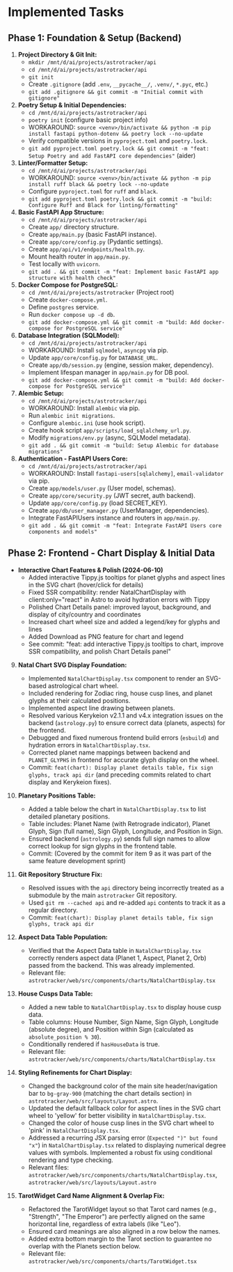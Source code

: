 # Implemented Tasks

## Phase 1: Foundation & Setup (Backend)

1.  **Project Directory & Git Init:**
    *   `mkdir /mnt/d/ai/projects/astrotracker/api`
    *   `cd /mnt/d/ai/projects/astrotracker/api`
    *   `git init`
    *   Create `.gitignore` (add `.env`, `__pycache__/`, `.venv/`, `*.pyc`, etc.)
    *   `git add .gitignore && git commit -m "Initial commit with gitignore"`
2.  **Poetry Setup & Initial Dependencies:**
    *   `cd /mnt/d/ai/projects/astrotracker/api`
    *   `poetry init` (configure basic project info)
    *   WORKAROUND: `source <venv>/bin/activate && python -m pip install fastapi python-dotenv && poetry lock --no-update`
    *   Verify compatible versions in `pyproject.toml` and `poetry.lock`.
    *   `git add pyproject.toml poetry.lock && git commit -m "feat: Setup Poetry and add FastAPI core dependencies"` (aider)
3.  **Linter/Formatter Setup:**
    *   `cd /mnt/d/ai/projects/astrotracker/api`
    *   WORKAROUND: `source <venv>/bin/activate && python -m pip install ruff black && poetry lock --no-update`
    *   Configure `pyproject.toml` for `ruff` and `black`.
    *   `git add pyproject.toml poetry.lock && git commit -m "build: Configure Ruff and Black for linting/formatting"`
4.  **Basic FastAPI App Structure:**
    *   `cd /mnt/d/ai/projects/astrotracker/api`
    *   Create `app/` directory structure.
    *   Create `app/main.py` (basic FastAPI instance).
    *   Create `app/core/config.py` (Pydantic settings).
    *   Create `app/api/v1/endpoints/health.py`.
    *   Mount health router in `app/main.py`.
    *   Test locally with `uvicorn`.
    *   `git add . && git commit -m "feat: Implement basic FastAPI app structure with health check"`
5.  **Docker Compose for PostgreSQL:**
    *   `cd /mnt/d/ai/projects/astrotracker` (Project root)
    *   Create `docker-compose.yml`.
    *   Define `postgres` service.
    *   Run `docker compose up -d db`.
    *   `git add docker-compose.yml && git commit -m "build: Add docker-compose for PostgreSQL service"`
6.  **Database Integration (SQLModel):**
    *   `cd /mnt/d/ai/projects/astrotracker/api`
    *   WORKAROUND: Install `sqlmodel`, `asyncpg` via pip.
    *   Update `app/core/config.py` for `DATABASE_URL`.
    *   Create `app/db/session.py` (engine, session maker, dependency).
    *   Implement lifespan manager in `app/main.py` for DB pool.
    *   `git add docker-compose.yml && git commit -m "build: Add docker-compose for PostgreSQL service"`
7.  **Alembic Setup:**
    *   `cd /mnt/d/ai/projects/astrotracker/api`
    *   WORKAROUND: Install `alembic` via pip.
    *   Run `alembic init migrations`.
    *   Configure `alembic.ini` (use hook script).
    *   Create hook script `app/scripts/load_sqlalchemy_url.py`.
    *   Modify `migrations/env.py` (async, SQLModel metadata).
    *   `git add . && git commit -m "build: Setup Alembic for database migrations"`
8.  **Authentication - FastAPI Users Core:**
    *   `cd /mnt/d/ai/projects/astrotracker/api`
    *   WORKAROUND: Install `fastapi-users[sqlalchemy]`, `email-validator` via pip.
    *   Create `app/models/user.py` (User model, schemas).
    *   Create `app/core/security.py` (JWT secret, auth backend).
    *   Update `app/core/config.py` (load SECRET_KEY).
    *   Create `app/db/user_manager.py` (UserManager, dependencies).
    *   Integrate FastAPIUsers instance and routers in `app/main.py`.
    *   `git add . && git commit -m "feat: Integrate FastAPI Users core components and models"`

## Phase 2: Frontend - Chart Display & Initial Data

- **Interactive Chart Features & Polish (2024-06-10)**
    * Added interactive Tippy.js tooltips for planet glyphs and aspect lines in the SVG chart (hover/click for details)
    * Fixed SSR compatibility: render NatalChartDisplay with client:only="react" in Astro to avoid hydration errors with Tippy
    * Polished Chart Details panel: improved layout, background, and display of city/country and coordinates
    * Increased chart wheel size and added a legend/key for glyphs and lines
    * Added Download as PNG feature for chart and legend
    * See commit: "feat: add interactive Tippy.js tooltips to chart, improve SSR compatibility, and polish Chart Details panel"

9.  **Natal Chart SVG Display Foundation:**
    *   Implemented `NatalChartDisplay.tsx` component to render an SVG-based astrological chart wheel.
    *   Included rendering for Zodiac ring, house cusp lines, and planet glyphs at their calculated positions.
    *   Implemented aspect line drawing between planets.
    *   Resolved various Kerykeion v2.1.1 and v4.x integration issues on the backend (`astrology.py`) to ensure correct data (planets, aspects) for the frontend.
    *   Debugged and fixed numerous frontend build errors (`esbuild`) and hydration errors in `NatalChartDisplay.tsx`.
    *   Corrected planet name mappings between backend and `PLANET_GLYPHS` in frontend for accurate glyph display on the wheel.
    *   Commit: `feat(chart): Display planet details table, fix sign glyphs, track api dir` (and preceding commits related to chart display and Kerykeion fixes).
10. **Planetary Positions Table:**
    *   Added a table below the chart in `NatalChartDisplay.tsx` to list detailed planetary positions.
    *   Table includes: Planet Name (with Retrograde indicator), Planet Glyph, Sign (full name), Sign Glyph, Longitude, and Position in Sign.
    *   Ensured backend (`astrology.py`) sends full sign names to allow correct lookup for sign glyphs in the frontend table.
    *   Commit: (Covered by the commit for item 9 as it was part of the same feature development sprint)
11. **Git Repository Structure Fix:**
    *   Resolved issues with the `api` directory being incorrectly treated as a submodule by the main `astrotracker` Git repository.
    *   Used `git rm --cached api` and re-added `api` contents to track it as a regular directory.
    *   Commit: `feat(chart): Display planet details table, fix sign glyphs, track api dir` 

12. **Aspect Data Table Population:**
    *   Verified that the Aspect Data table in `NatalChartDisplay.tsx` correctly renders aspect data (Planet 1, Aspect, Planet 2, Orb) passed from the backend. This was already implemented.
    *   Relevant file: `astrotracker/web/src/components/charts/NatalChartDisplay.tsx`

13. **House Cusps Data Table:**
    *   Added a new table to `NatalChartDisplay.tsx` to display house cusp data.
    *   Table columns: House Number, Sign Name, Sign Glyph, Longitude (absolute degree), and Position within Sign (calculated as `absolute_position % 30`).
    *   Conditionally rendered if `hasHouseData` is true.
    *   Relevant file: `astrotracker/web/src/components/charts/NatalChartDisplay.tsx`

14. **Styling Refinements for Chart Display:**
    *   Changed the background color of the main site header/navigation bar to `bg-gray-900` (matching the chart details section) in `astrotracker/web/src/layouts/Layout.astro`.
    *   Updated the default fallback color for aspect lines in the SVG chart wheel to 'yellow' for better visibility in `NatalChartDisplay.tsx`.
    *   Changed the color of house cusp lines in the SVG chart wheel to 'pink' in `NatalChartDisplay.tsx`.
    *   Addressed a recurring JSX parsing error (`Expected ")" but found "x"`) in `NatalChartDisplay.tsx` related to displaying numerical degree values with symbols. Implemented a robust fix using conditional rendering and type checking.
    *   Relevant files: `astrotracker/web/src/components/charts/NatalChartDisplay.tsx`, `astrotracker/web/src/layouts/Layout.astro`

15. **TarotWidget Card Name Alignment & Overlap Fix:**
    *   Refactored the TarotWidget layout so that Tarot card names (e.g., "Strength", "The Emperor") are perfectly aligned on the same horizontal line, regardless of extra labels (like "Leo").
    *   Ensured card meanings are also aligned in a row below the names.
    *   Added extra bottom margin to the Tarot section to guarantee no overlap with the Planets section below.
    *   Relevant file: `astrotracker/web/src/components/charts/TarotWidget.tsx` 